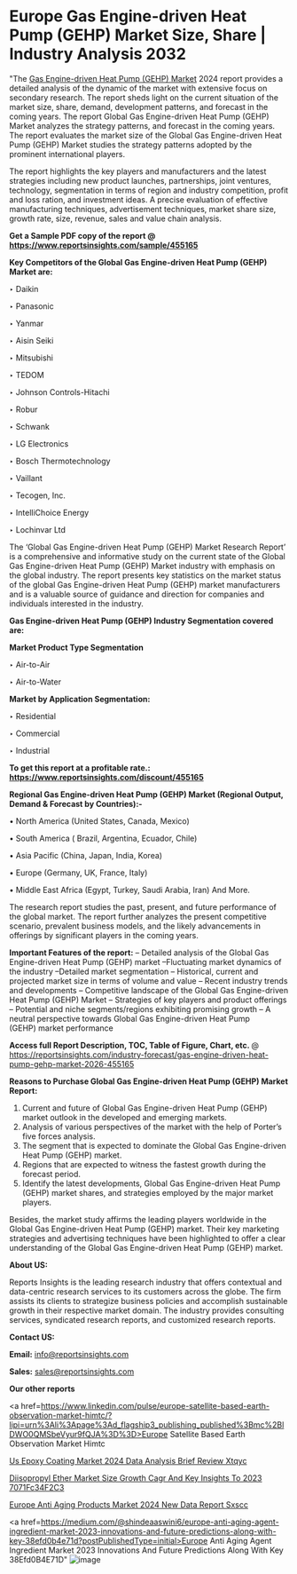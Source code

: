 # Europe Gas Engine-driven Heat Pump (GEHP) Market Size, Share | Industry Analysis 2032

"The <a href=https://www.reportsinsights.com/sample/455165>Gas Engine-driven Heat Pump (GEHP) Market</a> 2024 report provides a detailed analysis of the dynamic of the market with extensive focus on secondary research. The report sheds light on the current situation of the market size, share, demand, development patterns, and forecast in the coming years. The report Global Gas Engine-driven Heat Pump (GEHP) Market analyzes the strategy patterns, and forecast in the coming years. The report evaluates the market size of the Global Gas Engine-driven Heat Pump (GEHP) Market studies the strategy patterns adopted by the prominent international players.

The report highlights the key players and manufacturers and the latest strategies including new product launches, partnerships, joint ventures, technology, segmentation in terms of region and industry competition, profit and loss ration, and investment ideas. A precise evaluation of effective manufacturing techniques, advertisement techniques, market share size, growth rate, size, revenue, sales and value chain analysis.

<strong>Get a Sample PDF copy of the report @ <a href=https://www.reportsinsights.com/sample/455165 style=color:#0000ff;>https://www.reportsinsights.com/sample/455165</a></strong>

<strong>Key Competitors of the Global Gas Engine-driven Heat Pump (GEHP) Market are:</strong>

‣ Daikin

‣ Panasonic

‣ Yanmar

‣ Aisin Seiki

‣ Mitsubishi

‣ TEDOM

‣ Johnson Controls-Hitachi

‣ Robur

‣ Schwank

‣ LG Electronics

‣ Bosch Thermotechnology

‣ Vaillant

‣ Tecogen, Inc.

‣ IntelliChoice Energy

‣ Lochinvar Ltd

The ‘Global Gas Engine-driven Heat Pump (GEHP) Market Research Report’ is a comprehensive and informative study on the current state of the Global Gas Engine-driven Heat Pump (GEHP) Market industry with emphasis on the global industry. The report presents key statistics on the market status of the global Gas Engine-driven Heat Pump (GEHP) market manufacturers and is a valuable source of guidance and direction for companies and individuals interested in the industry.

<strong>Gas Engine-driven Heat Pump (GEHP) Industry Segmentation covered are:</strong>

<strong>Market Product Type Segmentation</strong>

‣ Air-to-Air

‣ Air-to-Water

<strong>Market by Application Segmentation:</strong>

‣ Residential

‣ Commercial

‣ Industrial

<strong>To get this report at a profitable rate.: <a href=https://www.reportsinsights.com/discount/455165 style=color:#0000ff;>https://www.reportsinsights.com/discount/455165</a></strong>

<strong>Regional Gas Engine-driven Heat Pump (GEHP) Market (Regional Output, Demand &amp; Forecast by Countries):-</strong>

• North America (United States, Canada, Mexico)

• South America ( Brazil, Argentina, Ecuador, Chile)

• Asia Pacific (China, Japan, India, Korea)

• Europe (Germany, UK, France, Italy)

• Middle East Africa (Egypt, Turkey, Saudi Arabia, Iran) And More.

The research report studies the past, present, and future performance of the global market. The report further analyzes the present competitive scenario, prevalent business models, and the likely advancements in offerings by significant players in the coming years.

<strong>Important Features of the report:</strong>
– Detailed analysis of the Global Gas Engine-driven Heat Pump (GEHP) market
–Fluctuating market dynamics of the industry
–Detailed market segmentation
– Historical, current and projected market size in terms of volume and value
– Recent industry trends and developments
– Competitive landscape of the Global Gas Engine-driven Heat Pump (GEHP) Market
– Strategies of key players and product offerings
– Potential and niche segments/regions exhibiting promising growth
– A neutral perspective towards Global Gas Engine-driven Heat Pump (GEHP) market performance

<strong>Access full Report Description, TOC, Table of Figure, Chart, etc. </strong>@   <a href=https://reportsinsights.com/industry-forecast/gas-engine-driven-heat-pump-gehp-market-2026-455165 style=color:#0000ff;>https://reportsinsights.com/industry-forecast/gas-engine-driven-heat-pump-gehp-market-2026-455165</a>

<strong>Reasons to Purchase Global Gas Engine-driven Heat Pump (GEHP) Market Report:</strong>
1. Current and future of Global Gas Engine-driven Heat Pump (GEHP) market outlook in the developed and emerging markets.
2. Analysis of various perspectives of the market with the help of Porter’s five forces analysis.
3. The segment that is expected to dominate the Global Gas Engine-driven Heat Pump (GEHP) market.
4. Regions that are expected to witness the fastest growth during the forecast period.
5. Identify the latest developments, Global Gas Engine-driven Heat Pump (GEHP) market shares, and strategies employed by the major market players.

Besides, the market study affirms the leading players worldwide in the Global Gas Engine-driven Heat Pump (GEHP) market. Their key marketing strategies and advertising techniques have been highlighted to offer a clear understanding of the Global Gas Engine-driven Heat Pump (GEHP) market.

<strong><strong>About US</strong>:</strong>

Reports Insights is the leading research industry that offers contextual and data-centric research services to its customers across the globe. The firm assists its clients to strategize business policies and accomplish sustainable growth in their respective market domain. The industry provides consulting services, syndicated research reports, and customized research reports.

<strong>Contact US:</strong>

<p class=><b>Email:</b> <a href=mailto:info@reportsinsights.com>info@reportsinsights.com</a></p>
<p class=><b>Sales:</b> <a href=mailto:sales@reportsinsights.com>sales@reportsinsights.com</a></p>

<strong>Our other reports</strong>

<a href=https://www.linkedin.com/pulse/europe-satellite-based-earth-observation-market-himtc/?lipi=urn%3Ali%3Apage%3Ad_flagship3_publishing_published%3Bmc%2BlDWO0QMSbeVyur9fQJA%3D%3D>Europe Satellite Based Earth Observation Market Himtc</a>

<a href=https://www.linkedin.com/pulse/us-epoxy-coating-market-2024-data-analysis-brief-review-xtqyc/>Us Epoxy Coating Market 2024 Data Analysis Brief Review Xtqyc</a>

<a href=https://medium.com/@jagrutiayachit3/diisopropyl-ether-market-size-growth-cagr-and-key-insights-to-2023-7071fc34f2c3>Diisopropyl Ether Market Size Growth Cagr And Key Insights To 2023 7071Fc34F2C3</a>

<a href=https://www.linkedin.com/pulse/europe-anti-aging-products-market-2024-new-data-report-sxscc/>Europe Anti Aging Products Market 2024 New Data Report Sxscc</a>

<a href=https://medium.com/@shindeaaswini6/europe-anti-aging-agent-ingredient-market-2023-innovations-and-future-predictions-along-with-key-38efd0b4e71d?postPublishedType=initial>Europe Anti Aging Agent Ingredient Market 2023 Innovations And Future Predictions Along With Key 38Efd0B4E71D</a>"
![image](https://github.com/Jaayaachit/RIResearch/assets/158452289/75c1ebb9-c253-4c8f-967c-a713348d0bb9)
